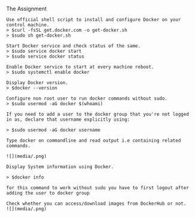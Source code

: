 The Assignment

    Use official shell script to install and configure Docker on your control machine.
    > $curl -fsSL get.docker.com -o get-docker.sh
    > $sudo sh get-docker.sh 
    
    Start Docker service and check status of the same.
    > $sudo service docker start
    > $sudo service docker status
    
    Enable Docker service to start at every machine reboot.
    > $sudo systemctl enable docker
    
    Display Docker version.
    > $docker --version
    
    Configure non root user to run docker commands without sudo.
    > $sudo usermod -aG docker $(whoami)
    
    If you need to add a user to the docker group that you're not logged in as, declare that username explicitly using:

    > $sudo usermod -aG docker username

    Type docker on commandline and read output i.e containing related commands.

    ![](media/.png)

    Display System information using Docker.

    > $docker info 
    
    for this command to work without sudo you have to first logout after adding the user to docker group

    Check whether you can access/download images from DockerHub or not.
    ![](media/.png)
